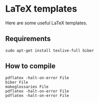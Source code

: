 # LaTeX templates

Here are some useful LaTeX templates.

## Requirements

```shell
sudo apt-get install texlive-full biber
```

## How to compile

```shell
pdflatex -halt-on-error File
biber File
makeglossaries File
pdflatex -halt-on-error File
pdflatex -halt-on-error File
```